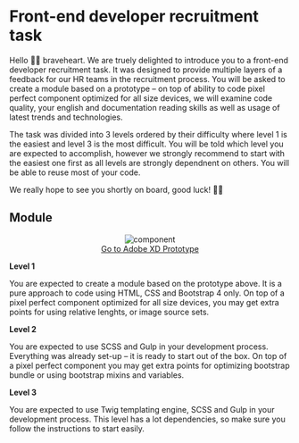# Front-end developer recruitment task

Hello 👋🏼 braveheart. We are truely delighted to introduce you to a front-end developer recruitment task. It was designed to provide multiple layers of a feedback for our HR teams in the recruitment process. You will be asked to create a module based on a prototype – on top of ability to code pixel perfect component optimized for all size devices, we will examine code quality, your english and documentation reading skills as well as usage of latest trends and technologies.

The task was divided into 3 levels ordered by their difficulty where level 1 is the easiest and level 3 is the most difficult. You will be told which level you are expected to accomplish, however we strongly recommend to start with the easiest one first as all levels are strongly dependnent on others. You will be able to reuse most of your code.

We really hope to see you shortly on board, good luck! 🤘🏼

## Module

<div style="text-align:center;"><img src="https://ext-a0ff-github.s3.eu-west-2.amazonaws.com/component.png" alt="component"/><br/><a href="https://xd.adobe.com/spec/9981f5d9-8668-4cc6-526f-53b0e436b63e-efb0/">Go to Adobe XD Prototype</a></div>

**Level 1**

You are expected to create a module based on the prototype above. It is a pure approach to code using HTML, CSS and Bootstrap 4 only. On top of a pixel perfect component optimized for all size devices, you may get extra points for using relative lenghts, or image source sets.

**Level 2**

You are expected to use SCSS and Gulp in your development process. Everything was already set-up – it is ready to start out of the box. On top of a pixel perfect component you may get extra points for optimizing bootstrap bundle or using bootstrap mixins and variables.

**Level 3**

You are expected to use Twig templating engine, SCSS and Gulp in your development process. This level has  a lot dependencies, so make sure you follow the instructions to start easily.
